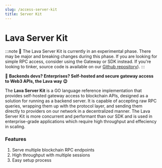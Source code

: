 ```yaml
---
slug: /access-server-kit
title: Server Kit
---
```

# Lava Server Kit

:::note 
🧪
The Lava Server Kit is currently in an experimental phase. There may be major and breaking changes during this phase. If you are looking for simple RPC access, consider using the Gateway or SDK instead. If you're looking to tinker, source code is available on our [Github repository](https://github.com/lavanet/lava/tree/main/protocol/rpcconsumer)). 
:::

🌋 **Backends devs? Enterprises? Self-hosted and secure gateway access to Web3 APIs, the Lava way 😉**

The **Lava Server Kit** is a GO language reference implementation that provides self-hosted gateway access to blockchain APIs, designed as a solution for running as a backend server. It is capable of accepting raw RPC queries, wrapping them up with the protocol layer, and sending them directly to providers on our network in a decentralized manner. The Lava Server Kit is more concurrent and performant than our SDK and is used in enterprise-grade applications which require high throughput and effeciency in scaling. 



### Features

1. Serve multiple blockchain RPC endpoints
2. High throughput with multiple sessions
3. Easy setup process